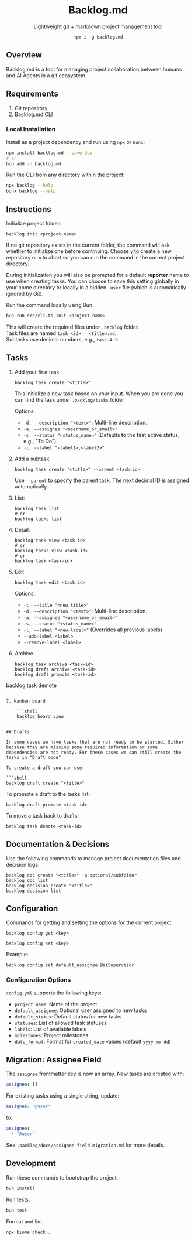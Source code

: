 <h1 align="center">Backlog.md</h1>
<p align="center">Lightweight git + markdown project management tool</p>

<p align="center"><code>npm i -g backlog.md</code></p>

## Overview

Backlog.md is a tool for managing project collaboration between humans and AI Agents in a git ecosystem.

## Requirements

1. Git repository
2. Backlog.md CLI

### Local Installation

Install as a project dependency and run using `npx` or `bunx`:

```bash
npm install backlog.md --save-dev
# or
bun add -d backlog.md
```

Run the CLI from any directory within the project:

```bash
npx backlog --help
bunx backlog --help
```

## Instructions

Initialize project folder:

```shell
backlog init <project-name>
```

If no git repository exists in the current folder, the command will ask whether
to initialize one before continuing. Choose `y` to create a new repository or
`n` to abort so you can run the command in the correct project directory.

During initialization you will also be prompted for a default **reporter** name
to use when creating tasks. You can choose to save this setting globally in your
home directory or locally in a hidden `.user` file (which is automatically
ignored by Git).

Run the command locally using Bun:

```bash
bun run src/cli.ts init <project-name>
```

This will create the required files under `.backlog` folder.  
Task files are named `task-<id> - <title>.md`.  
Subtasks use decimal numbers, e.g., `task-4.1`.

## Tasks

1. Add your first task

    ```shell
    backlog task create "<title>"
    ```

    This initialize a new task based on your input. When you are done you can find the task under `.backlog/tasks` folder

    Options:
    - `-d, --description "<text>"`: Multi-line description.
    - `-a, --assignee "<username_or_email>"`
    - `-s, --status "<status_name>"` (Defaults to the first active status, e.g., "To Do").
    - `-l, --label "<label1>,<label2>"`

2. Add a subtask

    ```shell
    backlog task create "<title>" --parent <task-id>
    ```

    Use `--parent` to specify the parent task. The next decimal ID is assigned automatically.

3. List:

    ```shell
    backlog task list
    # or
    backlog tasks list
    ```

4. Detail:

    ```shell
    backlog task view <task-id>
    # or
    backlog tasks view <task-id>
    # or
    backlog task <task-id>
    ```

5. Edit

    ```shell
    backlog task edit <task-id>
    ```

     Options:
    - `-t, --title "<new title>"`
    - `-d, --description "<text>"`: Multi-line description.
    - `-a, --assignee "<username_or_email>"`
    - `-s, --status "<status_name>"`
    - `-l, --label "<new-label>"` (Overrides all previous labels)
    - `--add-label <label>`
    - `--remove-label <label>`

6. Archive

    ```shell
    backlog task archive <task-id>
    backlog draft archive <task-id>
    backlog draft promote <task-id>
backlog task demote <task-id>
```

7. Kanban board

    ```shell
    backlog board view
    ```

## Drafts

In some cases we have tasks that are not ready to be started. Either because they are missing some required information or some dependencies are not ready. For these cases we can still create the tasks in "Draft mode".

To create a draft you can use:

```shell
backlog draft create "<title>"
```

To promote a draft to the tasks list:

```shell
backlog draft promote <task-id>
```

To move a task back to drafts:

```shell
backlog task demote <task-id>
```

## Documentation & Decisions

Use the following commands to manage project documentation files and decision logs:

```shell
backlog doc create "<title>" -p optional/subfolder
backlog doc list
backlog decision create "<title>"
backlog decision list
```

## Configuration

Commands for getting and setting the options for the current project

```shell
backlog config get <key>
```

```shell
backlog config set <key>
```

Example:

```shell
backlog config set default_assignee @aiSupervisor
```

### Configuration Options

`config.yml` supports the following keys:

- `project_name`: Name of the project
- `default_assignee`: Optional user assigned to new tasks
- `default_status`: Default status for new tasks
- `statuses`: List of allowed task statuses
- `labels`: List of available labels
- `milestones`: Project milestones
- `date_format`: Format for `created_date` values (default `yyyy-mm-dd`)

## Migration: Assignee Field

The `assignee` frontmatter key is now an array. New tasks are created with:

```yaml
assignee: []
```

For existing tasks using a single string, update:

```yaml
assignee: "@user"
```

to:

```yaml
assignee:
  - "@user"
```

See `.backlog/docs/assignee-field-migration.md` for more details.

## Development

Run these commands to bootstrap the project:

```bash
bun install
```

Run tests:

```bash
bun test
```

Format and lint:

```bash
npx biome check .
```
